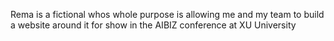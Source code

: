 Rema is a fictional whos whole purpose is allowing me and my team to build a website around it for show in the AIBIZ conference at XU University
